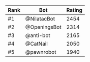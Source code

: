 Rank|Bot|Rating
---|---|---
#1|@NilatacBot|2454
#2|@OpeningsBot|2314
#3|@anti-bot|2165
#4|@CatNail|2050
#5|@pawnrobot|1940
